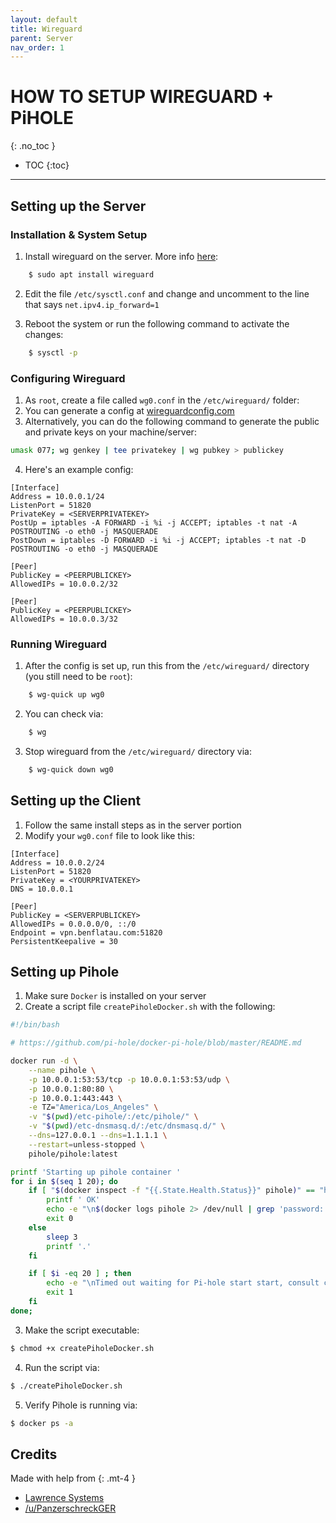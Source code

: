 ```yaml
---
layout: default
title: Wireguard
parent: Server
nav_order: 1
---
```


# HOW TO SETUP WIREGUARD + PiHOLE
{: .no_toc }

- TOC
{:toc}

---



## Setting up the Server


### Installation & System Setup

1. Install wireguard on the server. More info [here](https://www.wireguard.com/install/):
```bash
    $ sudo apt install wireguard
```

2. Edit the file `/etc/sysctl.conf` and change and uncomment to the line that says `net.ipv4.ip_forward=1`

3. Reboot the system or run the following command to activate the changes:
```bash
    $ sysctl -p 
```


### Configuring Wireguard

1. As `root`, create a file called `wg0.conf` in the `/etc/wireguard/` folder:
2. You can generate a config at [wireguardconfig.com](https://www.wireguardconfig.com/)
3. Alternatively, you can do the following command to generate the public and private keys on your machine/server:
```bash
umask 077; wg genkey | tee privatekey | wg pubkey > publickey
```
4. Here's an example config:

```
[Interface]
Address = 10.0.0.1/24
ListenPort = 51820
PrivateKey = <SERVERPRIVATEKEY>
PostUp = iptables -A FORWARD -i %i -j ACCEPT; iptables -t nat -A POSTROUTING -o eth0 -j MASQUERADE
PostDown = iptables -D FORWARD -i %i -j ACCEPT; iptables -t nat -D POSTROUTING -o eth0 -j MASQUERADE

[Peer]
PublicKey = <PEERPUBLICKEY>
AllowedIPs = 10.0.0.2/32

[Peer]
PublicKey = <PEERPUBLICKEY>
AllowedIPs = 10.0.0.3/32

```


### Running Wireguard

1. After the config is set up, run this from the `/etc/wireguard/` directory (you still need to be `root`):
```bash
    $ wg-quick up wg0
```

2. You can check via:
```bash
    $ wg
``` 

3. Stop wireguard from the `/etc/wireguard/` directory via:
```bash
    $ wg-quick down wg0
``` 


## Setting up the Client

1. Follow the same install steps as in the server portion
2. Modify your `wg0.conf` file to look like this:

```
[Interface]
Address = 10.0.0.2/24
ListenPort = 51820
PrivateKey = <YOURPRIVATEKEY>
DNS = 10.0.0.1 

[Peer]
PublicKey = <SERVERPUBLICKEY>
AllowedIPs = 0.0.0.0/0, ::/0
Endpoint = vpn.benflatau.com:51820
PersistentKeepalive = 30

```

## Setting up Pihole

1. Make sure `Docker` is installed on your server
2. Create a script file `createPiholeDocker.sh` with the following:

```bash
#!/bin/bash

# https://github.com/pi-hole/docker-pi-hole/blob/master/README.md

docker run -d \
    --name pihole \
    -p 10.0.0.1:53:53/tcp -p 10.0.0.1:53:53/udp \
    -p 10.0.0.1:80:80 \
    -p 10.0.0.1:443:443 \
    -e TZ="America/Los_Angeles" \
    -v "$(pwd)/etc-pihole/:/etc/pihole/" \
    -v "$(pwd)/etc-dnsmasq.d/:/etc/dnsmasq.d/" \
    --dns=127.0.0.1 --dns=1.1.1.1 \
    --restart=unless-stopped \
    pihole/pihole:latest

printf 'Starting up pihole container '
for i in $(seq 1 20); do
    if [ "$(docker inspect -f "{{.State.Health.Status}}" pihole)" == "healthy" ] ; then
        printf ' OK'
        echo -e "\n$(docker logs pihole 2> /dev/null | grep 'password:') for your pi-hole: https://${IP}/admin/"
        exit 0
    else
        sleep 3
        printf '.'
    fi

    if [ $i -eq 20 ] ; then
        echo -e "\nTimed out waiting for Pi-hole start start, consult check your container logs for more info (\`docker logs pihole\`)"
        exit 1
    fi
done;
```
3. Make the script executable:

```bash
$ chmod +x createPiholeDocker.sh
```
4. Run the script via:

```bash
$ ./createPiholeDocker.sh
```
5. Verify Pihole is running via:

```bash
$ docker ps -a
```



## Credits

Made with help from
{: .mt-4 }
- [Lawrence Systems](https://forums.lawrencesystems.com/t/getting-started-building-your-own-wireguard-vpn-server/7425)
- [/u/PanzerschreckGER](https://www.reddit.com/r/pihole/comments/bl4ka8/guide_pihole_on_the_go_with_wireguard/)
